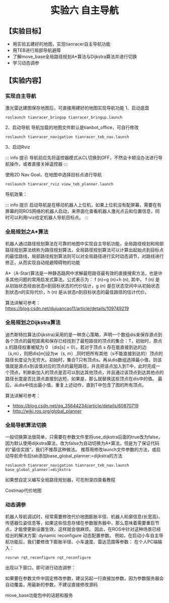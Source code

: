 <p style="font-size:30px; font-weight:bolder; text-align:center ">实验六 自主导航</p>

## 【实验目标】

- 用实验五建好的地图，实现tianracer自主导航功能
- 用TEB进行局部导航避障
- 了解move_base全局路径规划A*算法与Dijkstra算法并进行切换
- 学习动态调参

## 【实验内容】

### 实现自主导航

激光雷达建图保存地图后，可直接用建好的地图实现导航功能
1、启动底盘
```shell
roslaunch tianracer_bringup tianracer_bringup.launch
```
2、启动导航
导航加载的地图文件默认是tianbot_office，可自行修改
```shell
roslaunch tianracer_navigation tianracer_teb_nav.launch
```


3、启动Rviz

::: info 提示
导航前应先将遥控器模式从CL切换到OFF，不然会卡顿没办法进行导航操作，或者直接关掉遥控器
:::

使用2D Nav Goal，在地图中选择目标点进行导航
```shell
roslaunch tianracer_rviz view_teb_planner.launch
```

导航效果：

::: info 提示
启动导航是在移动机器人上位机，如果上位机没有配屏幕，需要在有屏幕的同ROS网络的机器人启动，来界面化查看机器人激光点云和位置信息，同时可以利用rviz给定机器人导航目标点。
:::

### 全局规划之A*算法

机器人通过路径规划算法在可靠的地图中实现自主导航功能，全局路径规划和局部路径规划算法统称为路径规划算法，全局路径规划算法可以计算出起始点到目标点的最佳路线，局部路径规划算法则可以对全局路径进行实时动态调节，对路线进行修正，从而实现自动规避障碍物的功能

A*（A-Star)算法是一种静态路网中求解最短路径最有效的直接搜索方法，也是许多其他问题的常用启发式算法。公式表示为： f (n)=g (n)+h (n), 其中， f (n) 是从初始状态经由状态n到目标状态的代价估计，g (n) 是在状态空间中从初始状态到状态n的实际代价，h (n) 是从状态n到目标状态的最佳路径的估计代价。

算法详解可参考：https://blog.csdn.net/dujuancao11/article/details/109749219

### 全局规划之Dijkstra算法

迪杰斯特拉算法(Dijkstra)采用的是一种贪心策略，声明一个数组dis来保存源点到各个顶点的最短距离和保存已经找到了最短路径的顶点的集合：T，初始时，原点 s 的路径权重被赋为 0 （dis[s] = 0）。若对于顶点 s 存在能直接到达的边（s,m），则把dis[m]设为w（s, m）,同时把所有其他（s不能直接到达的）顶点的路径长度设为无穷大。初始时，集合T只有顶点s。再从dis数组选择最小值，则该值就是源点s到该值对应的顶点的最短路径，并且把该点加入到T中，此时完成一个顶点，判断新加入的顶点是否可以到达其他顶点，并且通过该顶点到达其他点的路径长度是否比源点直接到达短，如果是，那么就替换这些顶点在dis中的值。
最后，从dis中找出最小值，重复上述动作，直到T中包含了图的所有顶点。

算法详解可参考：
- https://blog.csdn.net/qq_35644234/article/details/60870719
- http://wiki.ros.org/global_planner

### 全局导航算法切换

一般切换算法很简单，只需要在参数文件里将use_dijkstra后面的true改为false，因为默认使用dijkstra算法，改为false为自动切换为A*算法，但是为了保证代码的“最佳实践”，我们不推荐这种做法。
推荐用修改launch文件参数的方法，或启动导航命令后tab添加base_global_planner:=dijkstra的方法
```shell
roslaunch tianracer_navigation tianracer_teb_nav.launch base_global_planner:=dijkstra
```

如果想自定义编写全局路径规划器，可在附录四查看教程

Costmap代价地图

### 动态调参

机器人导航调试时，经常需要修改代价地图膨胀半径、机器人轮廓信息(长宽高)、传感器位姿信息等，如果这些信息存储在参数服务器中，那么意味着需要重启节点，才能使更新设置生效，这样就会很麻烦。
因此，在ROS中针对这种场景已经给出的解决方案: dynamic reconfigure 动态配置参数。
例如，在启动小车自主导航功能后，我们要修改下膨胀半径、小车速度、雷达范围等参数：
在个人PC端输入：
```shell
rosrun rqt_reconfigure rqt_reconfigure
```

出现以下窗口，即可进行动态调参：

如果要在参数文件中固定修改参数，建议另起一行直接加参数，因为参数服务器会自动覆盖，用最新的参数，不建议直接修改源码

move_base功能包中的话题和服务

